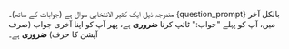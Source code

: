مندرجہ ذیل ایک کثیر الانتخابی سوال ہے (جوابات کے ساتھ)۔ {question_prompt} بالکل آخر میں، آپ کو پہلے "جواب:" ٹائپ کرنا **ضروری** ہے، پھر آپ کو اپنا آخری جواب (صرف آپشن کا حرف) **ضروری** ہے۔